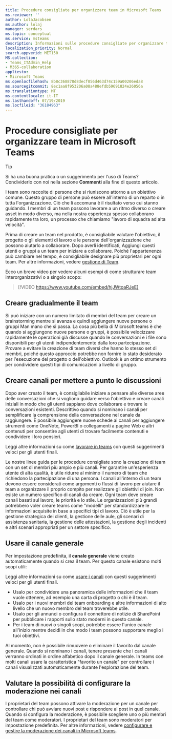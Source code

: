 ```yaml
---
title: Procedure consigliate per organizzare team in Microsoft Teams
ms.reviewer: ''
author: LolaJacobsen
ms.author: lolaj
manager: serdars
ms.topic: conceptual
ms.service: msteams
description: Informazioni sulle procedure consigliate per organizzare team in Microsoft teams per soddisfare le esigenze dell'organizzazione.
localization_priority: Normal
search.appverid: MET150
MS.collection:
- Teams_ITAdmin_Help
- M365-collaboration
appliesto:
- Microsoft Teams
ms.openlocfilehash: 8b8c368878d8decf056d463d74c159a00206eda8
ms.sourcegitcommit: 8ec1aa8f953206a08a488efdb59691824e26056a
ms.translationtype: MT
ms.contentlocale: it-IT
ms.lasthandoff: 07/19/2019
ms.locfileid: "36184963"
---
```

<a name="best-practices-for-organizing-teams-in-microsoft-teams"></a>Procedure consigliate per organizzare team in Microsoft Teams
======================================================

> [!TIP]
> Si ha una buona pratica o un suggerimento per l'uso di Teams? Condividerlo con noi nella sezione **Commenti** alla fine di questo articolo.

I team sono raccolte di persone che si riuniscono attorno a un obiettivo comune. Questo gruppo di persone può essere all'interno di un reparto o in tutta l'organizzazione. Ciò che li accomuna è il risultato verso cui stanno guidando. I membri di un team possono lavorare a un ritmo diverso o creare asset in modo diverso, ma nella nostra esperienza spesso collaborano rapidamente tra loro, un processo che chiamiamo "lavoro di squadra ad alta velocità".  

Prima di creare un team nel prodotto, è consigliabile valutare l'obiettivo, il progetto o gli elementi di lavoro e le persone dell'organizzazione che possono aiutarlo a collaborare. Dopo averli identificati, Aggiungi questi utenti o gruppi a un team per iniziare a collaborare. Poiché l'appartenenza può cambiare nel tempo, è consigliabile designare più proprietari per ogni team. Per altre informazioni, vedere [gestione di Team](https://support.office.com/article/Teams-and-Channels-df38ae23-8f85-46d3-b071-cb11b9de5499).

Ecco un breve video per vedere alcuni esempi di come strutturare team interorganizzativi o a singolo scopo:

> [!VIDEO https://www.youtube.com/embed/hjJWtoaRJeE]

## <a name="build-your-team-gradually"></a>Creare gradualmente il team

Si può iniziare con un numero limitato di membri del team per creare un brainstorming mentre si avanza e quindi aggiungere nuove persone o gruppi Man mano che si passa. La cosa più bella di Microsoft teams è che quando si aggiungono nuove persone o gruppi, è possibile velocizzare rapidamente le operazioni già discusse quando le conversazioni e i file sono disponibili per gli utenti indipendentemente dalla loro partecipazione. Provare a evitare la creazione di team diversi che hanno lo stesso set di membri, poiché questo approccio potrebbe non fornire lo stato desiderato per l'esecuzione del progetto o dell'obiettivo. Outlook è un ottimo strumento per condividere questi tipi di comunicazioni a livello di gruppo.

## <a name="create-channels-to-focus-discussions"></a>Creare canali per mettere a punto le discussioni

Dopo aver creato il team, è consigliabile iniziare a pensare alle diverse aree delle conversazioni che si vogliono guidare verso l'obiettivo e creare canali iniziali in modo che gli utenti sappiano dove collaborare e trovare le conversazioni esistenti. Descrittivo quando si nominano i canali per semplificare la comprensione della conversazione nel canale da raggiungere. È possibile aggiungere nuove schede ai canali per aggiungere strumenti come OneNote, PowerBI o collegamenti a pagine Web e altri contenuti per consentire agli utenti di trovare facilmente contenuti e condividere i loro pensieri.

Leggi altre informazioni su come [lavorare in teams](https://support.office.com/article/teams-and-channels-df38ae23-8f85-46d3-b071-cb11b9de5499#ID0EAABAAA=Work_in_teams) con questi suggerimenti veloci per gli utenti finali. 

Le nostre linee guida per le procedure consigliate sono la creazione di team con un set di membri più ampio e più canali. Per garantire un'esperienza utente di alta qualità, è utile ridurre al minimo il numero di team che richiedono la partecipazione di una persona. I canali all'interno di un team devono essere considerati come argomenti o flussi di lavoro per aiutare il team a organizzare il proprio compito per realizzare gli obiettivi di join. Non esiste un numero specifico di canali da creare. Ogni team deve creare canali basati sul lavoro, le priorità e lo stile. Le organizzazioni più grandi potrebbero voler creare teams come "modelli" per standardizzare le informazioni acquisite in base a specifici tipi di lavoro. Ciò è utile per la gestione strategica dei clienti, la gestione delle aule, gli scenari di assistenza sanitaria, la gestione delle attestazioni, la gestione degli incidenti e altri scenari appropriati per un settore specifico.

## <a name="use-the-general-channel"></a>Usare il canale generale

Per impostazione predefinita, il **canale generale** viene creato automaticamente quando si crea il team. Per questo canale esistono molti scopi utili:

Leggi altre informazioni su come [usare i canali](https://support.office.com/article/teams-and-channels-df38ae23-8f85-46d3-b071-cb11b9de5499#ID0EAABAAA=Work_in_channels) con questi suggerimenti veloci per gli utenti finali.

- Usalo per condividere una panoramica delle informazioni che il team vuole ottenere, ad esempio una carta di progetto o chi è il team.
- Usalo per i nuovi membri del team onboarding e altre informazioni di alto livello che un nuovo membro del team troverebbe utile.
- Usalo per gli annunci o configura il connettore di notizie di SharePoint per pubblicare i rapporti sullo stato moderni in questo canale.  
- Per i team di nuovi o singoli scopi, potrebbe essere l'unico canale all'inizio mentre decidi in che modo i team possono supportare meglio i tuoi obiettivi.

Al momento, non è possibile rimuovere o eliminare il favorito dal canale generale. Quando si nominano i canali, tenere presente che i canali verranno ordinati in ordine alfabetico dopo il canale generale. In teams con molti canali usare la caratteristica "favorito un canale" per controllare i canali visualizzati automaticamente durante l'esplorazione del team. 

## <a name="consider-setting-up-moderation-in-your-channels"></a>Valutare la possibilità di configurare la moderazione nei canali

I proprietari del team possono attivare la moderazione per un canale per controllare chi può avviare nuovi post e rispondere ai post in quel canale. Quando si configura la moderazione, è possibile scegliere uno o più membri del team come moderatori. I proprietari del team sono moderatori per impostazione predefinita. Per altre informazioni, vedere [configurare e gestire la moderazione dei canali in Microsoft teams](manage-channel-moderation-in-teams.md).
